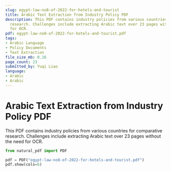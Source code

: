 ```yaml
---
slug: egypt-law-no8-of-2022-for-hotels-and-tourist
title: Arabic Text Extraction from Industry Policy PDF
description: This PDF contains industry policies from various countries for comparative
  research. Challenges include extracting Arabic text over 23 pages without the need
  for OCR.
pdf: egypt-law-no8-of-2022-for-hotels-and-tourist.pdf
tags:
- Arabic Language
- Policy Documents
- Text Extraction
file_size_mb: 0.16
page_count: 23
submitted_by: Yuqi Liao
language:
- Arabic
- Arabic
---
```

# Arabic Text Extraction from Industry Policy PDF

This PDF contains industry policies from various countries for comparative research. Challenges include extracting Arabic text over 23 pages without the need for OCR.

```python
from natural_pdf import PDF

pdf = PDF("egypt-law-no8-of-2022-for-hotels-and-tourist.pdf")
pdf.show(cols=6)
```